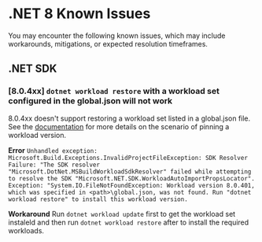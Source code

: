 # .NET 8 Known Issues

You may encounter the following known issues, which may include workarounds, mitigations, or expected resolution timeframes.

## .NET SDK

### [8.0.4xx] `dotnet workload restore` with a workload set configured in the global.json will not work

8.0.4xx doesn't support restoring a workload set listed in a global.json file. See the [documentation](https://learn.microsoft.com/en-us/dotnet/core/tools/dotnet-workload-sets#use-globaljson-for-the-workload-set-version) for more details on the scenario of pinning a workload version.

**Error**
`Unhandled exception: Microsoft.Build.Exceptions.InvalidProjectFileException: SDK Resolver Failure: "The SDK resolver "Microsoft.DotNet.MSBuildWorkloadSdkResolver" failed while attempting to resolve the SDK "Microsoft.NET.SDK.WorkloadAutoImportPropsLocator". 
Exception: "System.IO.FileNotFoundException: Workload version 8.0.401, which was specified in <path>\global.json, was not found. Run "dotnet workload restore" to install this workload version.`

**Workaround**
Run `dotnet workload update` first to get the workload set instaleld and then run `dotnet workload restore` after to install the required workloads.
